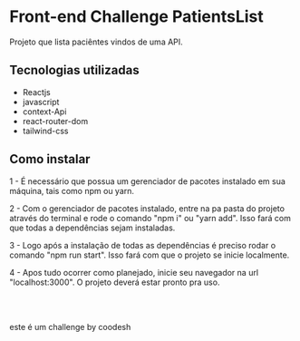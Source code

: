 # Front-end Challenge PatientsList 

Projeto que lista paciêntes vindos de uma API. 

## Tecnologias utilizadas
- Reactjs 
- javascript
- context-Api 
- react-router-dom 
- tailwind-css 

## Como instalar 
1 - É necessário que possua um gerenciador de pacotes instalado em sua máquina, tais como npm ou yarn. 

2 - Com o gerenciador de pacotes instalado, entre na pa pasta do projeto através do terminal e rode o comando "npm i" ou "yarn add". Isso fará com que todas a dependências sejam instaladas.

3 - Logo após a instalação de todas as dependências é preciso rodar o comando "npm run start". Isso fará com que o projeto se inicie localmente. 

4 - Apos tudo ocorrer como planejado, inicie seu navegador na url "localhost:3000". O projeto deverá estar pronto pra uso. 


<br/>
<br/>

este é um  challenge by coodesh
